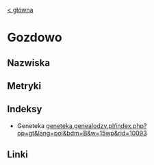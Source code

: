[< główna](../README.md)
# Gozdowo
## Nazwiska

## Metryki

## Indeksy
+ Geneteka [geneteka.genealodzy.pl/index.php?op=gt&lang=pol&bdm=B&w=15wp&rid=10093](https://geneteka.genealodzy.pl/index.php?op=gt&lang=pol&bdm=B&w=15wp&rid=10093)

## Linki